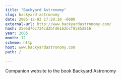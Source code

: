 ```yaml
---
title: "Backyard Astronomy"
slug: backyard-astronomy
date: 2005-12-03 17:20:10 -0600
external-url: http://www.backyardastronomy.com/
hash: 25e5d76c734cd2bfd6162bcf85852816
year: 2005
month: 12
scheme: http
host: www.backyardastronomy.com
path: /

---
```


Companion website to the book Backyard Astronomy
